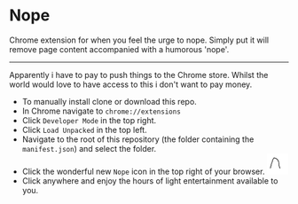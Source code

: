 # Nope

Chrome extension for when you feel the urge to nope. Simply put it will remove page content accompanied with a humorous 'nope'.

---

Apparently i have to pay to push things to the Chrome store. Whilst the world would love to have access to this i don't want to pay money.

* To manually install clone or download this repo.
* In Chrome navigate to `chrome://extensions`
* Click `Developer Mode` in the top right.
* Click `Load Unpacked` in the top left.
* Navigate to the root of this repository (the folder containing the `manifest.json`) and select the folder.
* Click the wonderful new `Nope` icon in the top right of your browser.
![nope icon](nope-38.png)
* Click anywhere and enjoy the hours of light entertainment available to you.